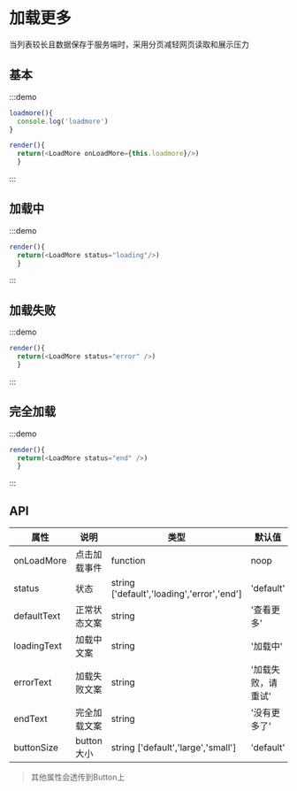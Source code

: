 # 加载更多

当列表较长且数据保存于服务端时，采用分页减轻网页读取和展示压力

## 基本

:::demo 

```js
loadmore(){
  console.log('loadmore')
}

render(){
  return(<LoadMore onLoadMore={this.loadmore}/>)
  }
```
:::

## 加载中

:::demo 

```js
render(){
  return(<LoadMore status="loading"/>)
  }
```
:::

## 加载失败

:::demo 

```js
render(){
  return(<LoadMore status="error" />)
  }
```
:::

## 完全加载

:::demo 

```js
render(){
  return(<LoadMore status="end" />)
  }
```
:::



## API
| 属性      | 说明    | 类型      |  默认值   |
|---------- |-------- |---------- |-------- |
| onLoadMore  | 点击加载事件    | function  |  noop   |
| status  | 状态    | string ['default','loading','error','end']  |  'default'   |
| defaultText  | 正常状态文案    | string   | '查看更多'   |
| loadingText  | 加载中文案    | string   | '加载中'   |
| errorText  | 加载失败文案    | string   | '加载失败，请重试'   |
| endText  | 完全加载文案    | string   | '没有更多了'   |
| buttonSize  | button大小    | string ['default','large','small']  | 'default'   |

 > 其他属性会透传到Button上
